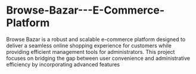 # Browse-Bazar---E-Commerce-Platform
Browse Bazar is a robust and scalable e-commerce platform designed to deliver a seamless online shopping experience for customers while providing efficient management tools for administrators. This project focuses on bridging the gap between user convenience and administrative efficiency by incorporating advanced features
